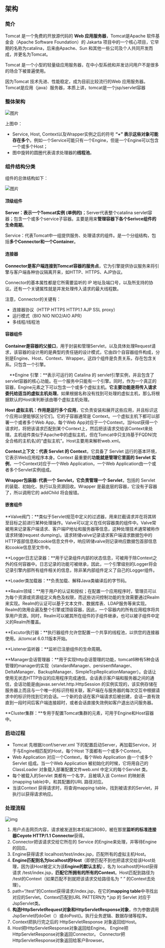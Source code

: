 ## 架构

### 简介

Tomcat 是一个免费的开放源代码的 **Web 应用服务器**，Tomcat是Apache 软件基金会（Apache Software Foundation）的 Jakarta 项目中的一个核心项目，它早期的名称为catalina，后来由Apache、Sun 和其他一些公司及个人共同开发而成，并更名为Tomcat。

Tomcat 是一个小型的轻量级应用服务器，在中小型系统和并发访问用户不是很多的场合下被普遍使用。

因为Tomcat 技术先进、性能稳定，成为目前比较流行的Web 应用服务器。Tomcat是应用（java）服务器，本质上讲，tomcat是一个jsp/servlet容器

### 整体架构

![图片](Tomcat整体架构.png)

上图中：

- Service, Host, Context以及Wrapper实例之后的符号 **“+” 表示这些对象可能存在多个**。例如一个Service可能只有一个Engine，但是一个Engine可以包含一个或多个Host；
- 图中旋转的圆圈代表请求处理器的**线程池**。

### 组件结构分类

组件的总体结构如下：

![图片](组件结构.png)



####  顶级组件

**Server：表示一个Tomcat实例 (单例的)**；Server代表整个catalina servlet容器；包含一个或多个service子容器。主要是用来**管理容器下各个Serivce组件的生命周期**。

Service：代表Tomcat中一组提供服务、处理请求的组件。是一个分组结构，包括**多个Connector和一个Container**。

#### 连接器

**Connector是客户端连接到Tomcat容器的服务点**，它为引擎提供协议服务来将引擎与客户端各种协议隔离开来，如HTTP、HTTPS、AJP协议。

Connector的基本属性都是它所需要监听的 IP 地址及端口号，以及所支持的协议。还有一个关键属性就是并发处理传入请求的最大线程数。

注意，Connector的关键有：

- 连接器协议（HTTP  HTTPS  HTTP1.1  AJP  SSL proxy）
- 运行模式（BIO NIO NIO2/AIO APR）
- 多线程/线程池

#### 容器组件

**Container是容器的父接口**，用于封装和管理Servlet，以及具体处理Request请求，该容器的设计用的是典型的责任链的设计模式，它由四个自容器组件构成，分别是Engine、Host、Context、Wrapper。这四个组件是负责关系，存在包含关系。只包含一个引擎。

　**Engine 引擎：**表示可运行的 Catalina 的 servlet引擎实例，并且包含了servlet容器的核心功能。在一个服务中只能有一个引擎。同时，作为一个真正的容器，Engine元素之下可以包含一个或多个虚拟主机。**它主要功能是将传入请求委托给适当的虚拟主机处理**。如果根据名称没有找到可处理的虚拟主机，那么将根据默认的Host来判断该由哪个虚拟主机处理。

**Host 虚拟主机：作用是运行多个应用**，它负责安装和展开这些应用，并且标识这个应用以便能够区分它们。它的子容器通常是 Context。一个虚拟主机下都可以部署一个或者多个Web App，每个Web App对应于一个Context，当Host获得一个请求时，将把该请求匹配到某个Context上，然后把该请求交给该Context来处理。主机组件类似于Apache中的虚拟主机，但在Tomcat中只支持基于FQDN(完全合格的主机名)的“虚拟主机”。Host主要用来解析web.xml。

**Context上下文：代表 Servlet 的 Context**，它具备了 Servlet 运行的基本环境，它表示Web应用程序本身。Context 最重要的**功能就是管理它里面的 Servlet 实例**，一个Context对应于一个Web Application，一个Web Application由一个或者多个Servlet实例组成。

**Wrapper包装器: 代表一个 Servlet，它负责管理一个 Servlet**，包括的 Servlet 的装载、初始化、执行以及资源回收。Wrapper 是最底层的容器，它没有子容器了，所以调用它的 addChild 将会报错。 

#### 嵌套组件

 **Valve阀门：**类似于Servlet规范中定义的过滤器，用来拦截请求并在将其转至目标之前进行某种处理操作。Valve可以定义在任何容器类的组件中。Valve常被用来记录客户端请求、客户端IP地址和服务器等信息，这种处理技术通常被称作请求转储(request dumping)。请求转储valve记录请求客户端请求数据包中的HTTP首部信息和cookie信息文件中，响应转储valve则记录响应数据包首部信息和cookie信息至文件中。

**Logger日志记录器：**用于记录组件内部的状态信息，可被用于除Context之外的任何容器中。日志记录的功能可被继承，因此，一个引擎级别的Logger将会记录引擎内部所有组件相关的信息，除非某内部组件定义了自己的Logger组件。

**Loader类加载器：**负责加载、解释Java类编译后的字节码。

**Realm领域：**用于用户的认证和授权；在配置一个应用程序时，管理员可以为每个资源或资源组定义角色及权限，而这些访问控制功能的生效需要通过Realm来实现。Realm的认证可以基于文本文件、数据库表、LDAP服务等来实现。Realm的效用会遍及整个引擎或顶级容器，因此，一个容器内的所有应用程序将共享用户资源。同时，Realm可以被其所在组件的子组件继承，也可以被子组件中定义的Realm所覆盖。

**Excutor执行器：**执行器组件允许您配置一个共享的线程池，以供您的连接器使用。从tomcat 6.0.11版本开始。

**Listener监听器：**监听已注册组件的生命周期。

**Manager会话管理器：**用于实现http会话管理的功能，tomcat6种有5种会话管理的manager的实现（standardManager、persisentManager、DeltaManager、BackupManager、SimpleTcpReplicationManager）。会话让使用无状态HTTP协议的应用程序完成通信。会话表示客户端和服务器之间的通信，会话功能是由javax.servlet.http.HttpSession 的实例实现的，该实例存储在服务器上而且与一个唯一的标识符相关联，客户端在与服务器的每次交互中根据请求中的标识符找到它的会话。一个新的会话在客户端请求后被创建，会话一直有效直到一段时间后客户端连接超时，或者会话直接失效例如客户退出访问服务器。

**Cluster集群：**专用于配置Tomcat集群的元素，可用于Engine和Host容器中。

### 启动过程

- Tomcat 先根据/conf/server.xml 下的配置启动Server，再加载Service，对于与Engine相匹配的Host，每个Host 下面都有一个或多个Context。
- Web Application 对应一个Context，每个Web Application 由一个或多个Servlet 组成。当一个Web Application 被初始化的时候，它将用自己的ClassLoader 对象载入部署配置文件web.xml 中定义的每个Servlet 类。
- 每个被载入的Servlet 类都有一个名字，且被填入该 Context 的映射表(mapping table)中，和其配置的URL 路径对应。
- 当该Context 获得请求时，将查询mapping table，找到被请求的Servlet，并执行以获得请求响应。



### 处理流程

![img](http请求处理流程.png)

1. 用户点击网页内容，请求被发送到本机端口8080，被在那里**监听的标准连接器Coyote HTTP/1.1 Connector**获得。 
2. Connector把该请求交给它所在的 Service 的Engine来处理，并等待Engine的回应。 
3. Engine获得请求 localhost/test/index.jsp，匹配所有的虚拟主机Host。 
4. **Engine匹配到名为localhost的Host**（即使匹配不到也把请求交给该Host处理，因为该Host被定义为该**Engine的默认主机**），名为 localhost的Host获得请求 /test/index.jsp，**匹配它所拥有的所有的Context**。Host匹配到路径为 /test的Context（如果匹配不到就把该请求交给路径名为 “ ” 的Context去处理）。 
5. path=“/test”的Context获得请求/index.jsp，在它的**mapping table**中寻找出对应的Servlet。Context匹配到URL PATTERN为 *.jsp 的 Servlet 对应于JspServlet类。 
6. **构造HttpServletRequest对象和HttpServletResponse对象**，作为参数调用JspServlet的doGet（）或doPost()。执行业务逻辑、数据存储等程序。 
7. Context把执行完之后的 HttpServletResponse 对象返回给Host。 
8. Host把HttpServletResponse对象返回给Engine。 Engine把HttpServletResponse对象返回Connector。 Connector把HttpServletResponse对象返回给客户Browser。



